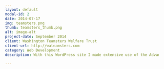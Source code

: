```yaml
---
layout: default
modal-id: 2
date: 2014-07-17
img: teamsters.png
thumb: teamsters_thumb.png
alt: image-alt
project-date: September 2014
client: Washington Teamsters Welfare Trust
client-url: http://wateamsters.com
category: Web Development
description: With this WordPress site I made extensive use of the Advanced Custom Fields plugin, as there was so much content that needed to be broken up section by section but still be organized by page in the admin area. This resulted in an extremely customized backend and highly dynamic site.<p>Other features included a randomized full-screen front-page background image and slider, a custom left sidebar main navigation with transition effects and the integration of different color themes per each top-level section of the site.</p>

---
```

